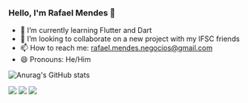 ### Hello, I'm Rafael Mendes 👋

- 🌱 I’m currently learning Flutter and Dart
- 👯 I’m looking to collaborate on a new project with my IFSC friends
- 📫 How to reach me: rafael.mendes.negocios@gmail.com
- 😄 Pronouns: He/Him

![Anurag's GitHub stats](https://github-readme-stats.vercel.app/api?username=rafaelmendesdeveloper&show_icons=true&theme=dark)

<div> 
  <a href="https://instagram.com/rafaelmendespinto" target="_blank"><img src="https://img.shields.io/badge/-Instagram-%23E4405F?style=for-the-badge&logo=instagram&logoColor=white" target="_blank"></a>
  <a href = "mailto:rafael.mendes.negocios@gmail.com"><img src="https://img.shields.io/badge/-Gmail-%23333?style=for-the-badge&logo=gmail&logoColor=white" target="_blank"></a>
  <a href="https://www.linkedin.com/in/rafael-mendes-8a014326b" target="_blank"><img src="https://img.shields.io/badge/-LinkedIn-%230077B5?style=for-the-badge&logo=linkedin&logoColor=white" target="_blank"></a> 
  
</div>
